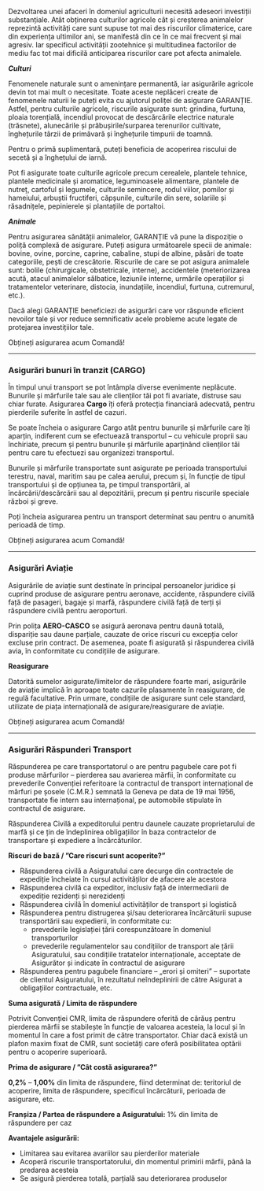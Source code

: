 ﻿Dezvoltarea unei afaceri în domeniul agriculturii necesită adeseori investiții substanțiale. Atât obținerea culturilor agricole cât și creșterea animalelor reprezintă activități care sunt supuse tot mai des riscurilor climaterice, care din experiența ultimilor ani, se manifestă din ce în ce mai frecvent și mai agresiv. Iar specificul activității zootehnice și multitudinea factorilor de mediu fac tot mai dificilă anticiparea riscurilor care pot afecta animalele.

***Culturi***

Fenomenele naturale sunt o amenințare permanentă, iar asigurările agricole devin tot mai mult o necesitate. Toate aceste neplăceri create de fenomenele naturii le puteți evita cu ajutorul poliței de asigurare GARANȚIE. Astfel, pentru culturile agricole, riscurile asigurate sunt: grindina, furtuna, ploaia torențială, incendiul provocat de descărcările electrice naturale (trăsnete), alunecările și prăbușirile/surparea terenurilor cultivate, înghețurile târzii de primăvară și înghețurile timpurii de toamnă.

Pentru o primă suplimentară, puteți beneficia de acoperirea riscului de secetă și a înghețului de iarnă.

Pot fi asigurate toate culturile agricole precum cerealele, plantele tehnice, plantele medicinale și aromatice, leguminoasele alimentare, plantele de nutreț, cartoful și legumele, culturile semincere, rodul viilor, pomilor și hameiului, arbuștii fructiferi, căpșunile, culturile din sere, solariile și răsadnițele, pepinierele și plantațiile de portaltoi.

***Animale***

Pentru asigurarea sănătății animalelor, GARANȚIE vă pune la dispoziție o poliță complexă de asigurare. Puteți asigura următoarele specii de animale: bovine, ovine, porcine, caprine, cabaline, stupi de albine, păsări de toate categoriile, pești de crescătorie. Riscurile de care se pot asigura animalele sunt: bolile (chirurgicale, obstetricale, interne), accidentele (meteriorizarea acută, atacul animalelor sălbatice, leziunile interne, urmările operațiilor și tratamentelor veterinare, distocia, inundațiile, incendiul, furtuna, cutremurul, etc.).

Dacă alegi GARANȚIE beneficiezi de asigurări care vor răspunde eficient nevoilor tale și vor reduce semnificativ acele probleme acute legate de protejarea investițiilor tale.

Obțineți asigurarea acum Comandă!

---

### **Asigurări bunuri în tranzit (CARGO)** 

În timpul unui transport se pot întâmpla diverse evenimente neplăcute. Bunurile și mărfurile tale sau ale clienților tăi pot fi avariate, distruse sau chiar furate. Asigurarea **Cargo** îți oferă protecția financiară adecvată, pentru pierderile suferite în astfel de cazuri.

Se poate încheia o asigurare Cargo atât pentru bunurile și mărfurile care îți aparțin, indiferent cum se efectuează transportul – cu vehicule proprii sau închiriate, precum și pentru bunurile și mărfurile aparținând clienților tăi pentru care tu efectuezi sau organizezi transportul.

Bunurile și mărfurile transportate sunt asigurate pe perioada transportului terestru, naval, maritim sau pe calea aerului, precum și, în funcție de tipul transportului și de opțiunea ta, pe timpul transportării, al încărcării/descărcării sau al depozitării, precum și pentru riscurile speciale război și greve.

Poți încheia asigurarea pentru un transport determinat sau pentru o anumită perioadă de timp.

Obțineți asigurarea acum Comandă!

---

### **Asigurări Aviație**

Asigurările de aviație sunt destinate în principal persoanelor juridice și cuprind produse de asigurare pentru aeronave, accidente, răspundere civilă față de pasageri, bagaje și marfă, răspundere civilă față de terți și răspundere civilă pentru aeroporturi.

Prin polița **AERO-CASCO** se asigură aeronava pentru daună totală, dispariție sau daune parțiale, cauzate de orice riscuri cu excepția celor excluse prin contract. De asemenea, poate fi asigurată și răspunderea civilă avia, în conformitate cu condițiile de asigurare.

**Reasigurare**

Datorită sumelor asigurate/limitelor de răspundere foarte mari, asigurările de aviație implică în aproape toate cazurile plasamente în reasigurare, de regulă facultative. Prin urmare, condițiile de asigurare sunt cele standard, utilizate de piața internațională de asigurare/reasigurare de aviație.

Obțineți asigurarea acum Comandă!

---

### **Asigurări Răspunderi Transport**

Răspunderea pe care transportatorul o are pentru pagubele care pot fi produse mărfurilor – pierderea sau avarierea mărfii, în conformitate cu prevederile Convenției referitoare la contractul de transport internațional de mărfuri pe șosele (C.M.R.) semnată la Geneva pe data de 19 mai 1956, transportate fie intern sau internațional, pe automobile stipulate în contractul de asigurare.

Răspunderea Civilă a expeditorului pentru daunele cauzate proprietarului de marfă și ce țin de îndeplinirea obligațiilor în baza contractelor de transportare și expediere a încărcăturilor.

**Riscuri de bază / ”Care riscuri sunt acoperite?”**

- Răspunderea civilă a Asiguratului care decurge din contractele de expediție încheiate în cursul activităților de afacere ale acestora
- Răspunderea civilă ca expeditor, inclusiv față de intermediarii de expediție rezidenți și nerezidenți
- Răspunderea civilă în domeniul activităților de transport și logistică
- Răspunderea pentru distrugerea și/sau deteriorarea încărcăturii supuse transportării sau expedierii, în conformitate cu:
   - prevederile legislației țării corespunzătoare în domeniul transporturilor
   - prevederile regulamentelor sau condițiilor de transport ale țării Asiguratului, sau condițiile tratatelor internaționale, acceptate de Asigurător și indicate în contractul de asigurare
- Răspunderea pentru pagubele financiare – „erori și omiteri” – suportate de clientul Asiguratului, în rezultatul neîndeplinirii de către Asigurat a obligațiilor contractuale, etc.

**Suma asigurată / Limita de răspundere**

Potrivit Convenției CMR, limita de răspundere oferită de cărăuș pentru pierderea mărfii se stabilește în funcție de valoarea acesteia, la locul și în momentul în care a fost primit de către transportator. Chiar dacă există un plafon maxim fixat de CMR, sunt societăți care oferă posibilitatea optării pentru o acoperire superioară.

**Prima de asigurare / ”Cât costă asigurarea?”**

**0,2%** – **1,00%** din limita de răspundere, fiind determinat de: teritoriul de acoperire, limita de răspundere, specificul încărcăturii, perioada de asigurare, etc.

**Franșiza / Partea de răspundere a Asiguratului:** 1% din limita de răspundere per caz

**Avantajele asigurării:**

- Limitarea sau evitarea avariilor sau pierderilor materiale
- Acoperă riscurile transportatorului, din momentul primirii mărfii, până la predarea acesteia
- Se asigură pierderea totală, parțială sau deteriorarea produselor